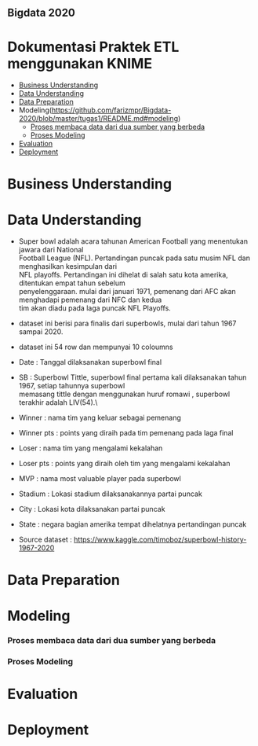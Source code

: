 ## Bigdata 2020

# Dokumentasi Praktek ETL menggunakan KNIME

* [Business Understanding](https://github.com/farizmpr/Bigdata-2020/blob/master/tugas1/README.md#business-understanding)<br/>
* [Data Understanding](https://github.com/farizmpr/Bigdata-2020/blob/master/tugas1/README.md#data-understanding)<br/>
* [Data Preparation](https://github.com/farizmpr/Bigdata-2020/blob/master/tugas1/README.md#data-preparation)<br/>
* Modeling(https://github.com/farizmpr/Bigdata-2020/blob/master/tugas1/README.md#modeling)<br/>
  - [Proses membaca data dari dua sumber yang berbeda]()<br/>
  - [Proses Modeling]()<br/>
* [Evaluation](https://github.com/farizmpr/Bigdata-2020/blob/master/tugas1/README.md#evaluation)<br/>
* [Deployment](https://github.com/farizmpr/Bigdata-2020/blob/master/tugas1/README.md#deployment)<br/>

# Business Understanding

# Data Understanding

- Super bowl adalah acara tahunan American Football yang menentukan jawara dari National<br/>
  Football League (NFL). Pertandingan puncak pada satu musim NFL dan menghasilkan kesimpulan dari<br/>
  NFL playoffs. Pertandingan ini dihelat di salah satu kota amerika, ditentukan empat tahun sebelum<br/>
  penyelenggaraan. mulai dari januari 1971, pemenang dari AFC akan menghadapi pemenang dari NFC dan kedua<br/>
  tim akan diadu pada laga puncak NFL Playoffs.  
  
- dataset ini berisi para finalis dari superbowls, mulai dari tahun 1967 sampai 2020.

- dataset ini 54 row dan mempunyai 10 coloumns
 - Date : Tanggal dilaksanakan superbowl final
 - SB : Superbowl Tittle, superbowl final pertama kali dilaksanakan tahun 1967, setiap tahunnya superbowl<br/>
        memasang tittle dengan menggunakan huruf romawi , superbowl terakhir adalah LIV(54).\
 - Winner : nama tim yang keluar sebagai pemenang
 - Winner pts : points yang diraih pada tim pemenang pada laga final
 - Loser : nama tim yang mengalami kekalahan
 - Loser pts : points yang diraih oleh tim yang mengalami kekalahan
 - MVP : nama most valuable player pada superbowl
 - Stadium : Lokasi stadium dilaksanakannya partai puncak
 - City : Lokasi kota dilaksanakan partai puncak
 - State : negara bagian amerika tempat dihelatnya pertandingan puncak

- Source dataset : https://www.kaggle.com/timoboz/superbowl-history-1967-2020

# Data Preparation
# Modeling
### Proses membaca data dari dua sumber yang berbeda
### Proses Modeling
# Evaluation
# Deployment
 






